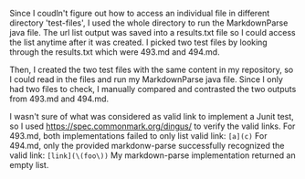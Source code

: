 Since I coudln't figure out how to access an individual file in different directory 'test-files', I used the whole directory to run the MarkdownParse java file.
The url list output was saved into a results.txt file so I could access the list anytime after it was created. I picked two test files by looking through the results.txt which were 493.md and 494.md.

Then, I created the two test files with the same content in my repository, so I could read in the files and run my MarkdownParse java file.
Since I only had two files to check, I manually compared and contrasted the two outputs from 493.md and 494.md.

I wasn't sure of what was considered as valid link to implement a Junit test, so I used https://spec.commonmark.org/dingus/ to verify the valid links.
For 493.md, both implementations failed to only list valid link: `[a](c)`
For 494.md, only the provided markdonw-parse successfully recognized the valid link: `[link](\(foo\))`
 My markdown-parse implementation returned an empty list.
